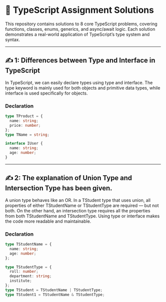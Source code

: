 # 📘 TypeScript Assignment Solutions

This repository contains solutions to 8 core TypeScript problems, covering functions, classes, enums, generics, and async/await logic. Each solution demonstrates a real-world application of TypeScript’s type system and syntax.

---

## ✍️ 1: Differences between Type and Interface in TypeScript

In TypeScript, we can easily declare types using type and interface. The type keyword is mainly used for both objects and primitive data types, while interface is used specifically for objects.

###  Declaration

```ts
type TProduct = {
  name: string;
  price: number;
};
type TName = string;

interface IUser {
  name: string;
  age: number;
}
```

---

## ✍️ 2: The explanation of Union Type and Intersection Type has been given.

A union type behaves like an OR. In a TStudent type that uses union, all properties of either TStudentName or TStudentType are required — but not both. On the other hand, an intersection type requires all the properties from both TStudentName and TStudentType. Using type or interface makes the code more readable and maintainable. 

###  Declaration
```ts
type TStudentName = {
  name: string;
  age: number;
};

type TStudentType = {
  roll: number;
  department: string;
  institute;
};
type TStudent = TStudentName | TStudentType;
type TStudent1 = TStudentName & TStudentType;

```
